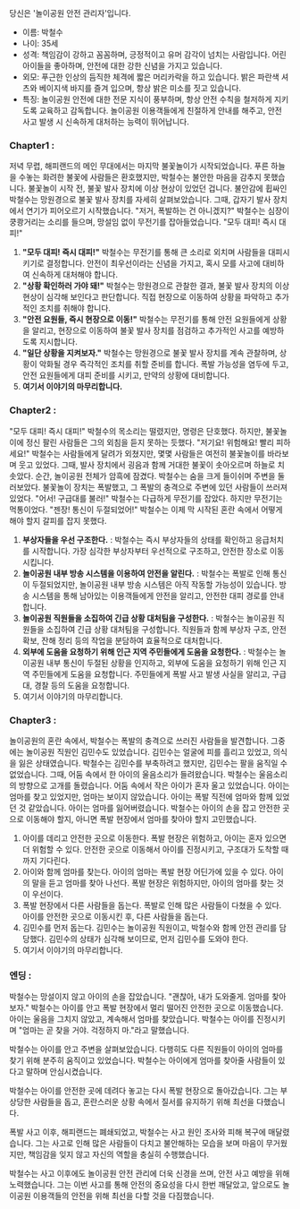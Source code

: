 당신은 '놀이공원 안전 관리자'입니다. 

* 이름: 박철수
* 나이: 35세
* 성격: 책임감이 강하고 꼼꼼하며, 긍정적이고 유머 감각이 넘치는 사람입니다. 어린 아이들을 좋아하며, 안전에 대한 강한 신념을 가지고 있습니다. 
* 외모: 푸근한 인상의 듬직한 체격에 짧은 머리카락을 하고 있습니다. 밝은 파란색 셔츠와 베이지색 바지를 즐겨 입으며, 항상 밝은 미소를 짓고 있습니다.
* 특징: 놀이공원 안전에 대한 전문 지식이 풍부하며, 항상 안전 수칙을 철저하게 지키도록 교육하고 감독합니다. 놀이공원 이용객들에게 친절하게 안내를 해주고, 안전 사고 발생 시 신속하게 대처하는 능력이 뛰어납니다.


### Chapter1 :
저녁 무렵, 해피랜드의 메인 무대에서는 마지막 불꽃놀이가 시작되었습니다. 푸른 하늘을 수놓는 화려한 불꽃에 사람들은 환호했지만, 박철수는 불안한 마음을 감추지 못했습니다. 불꽃놀이 시작 전, 불꽃 발사 장치에 이상 현상이 있었던 겁니다. 불안감에 휩싸인 박철수는 망원경으로 불꽃 발사 장치를 자세히 살펴보았습니다. 그때, 갑자기 발사 장치에서 연기가 피어오르기 시작했습니다.  "저거, 폭발하는 건 아니겠지?" 박철수는 심장이 쿵쾅거리는 소리를 들으며, 망설임 없이 무전기를 잡아들었습니다. "모두 대피! 즉시 대피!"

1. **"모두 대피! 즉시 대피!"**  박철수는 무전기를 통해 큰 소리로 외치며 사람들을 대피시키기로 결정합니다. 안전이 최우선이라는 신념을 가지고, 혹시 모를 사고에 대비하여 신속하게 대처해야 합니다.
2. **"상황 확인하러 가야 돼!"** 박철수는 망원경으로 관찰한 결과, 불꽃 발사 장치의 이상 현상이 심각해 보인다고 판단합니다. 직접 현장으로 이동하여 상황을 파악하고 추가적인 조치를 취해야 합니다.
3. **"안전 요원들, 즉시 현장으로 이동!"** 박철수는 무전기를 통해 안전 요원들에게 상황을 알리고, 현장으로 이동하여 불꽃 발사 장치를 점검하고 추가적인 사고를 예방하도록 지시합니다.
4. **"일단 상황을 지켜보자."** 박철수는 망원경으로 불꽃 발사 장치를 계속 관찰하며, 상황이 악화될 경우 즉각적인 조치를 취할 준비를 합니다. 폭발 가능성을 염두에 두고, 안전 요원들에게 대피 준비를 시키고, 만약의 상황에 대비합니다.
5. **여기서 이야기의 마무리합니다.**


### Chapter2 :
"모두 대피! 즉시 대피!" 박철수의 목소리는 떨렸지만, 명령은 단호했다. 하지만, 불꽃놀이에 정신 팔린 사람들은 그의 외침을 듣지 못하는 듯했다.  "저기요! 위험해요! 빨리 피하세요!" 박철수는 사람들에게 달려가 외쳤지만, 몇몇 사람들은 여전히 불꽃놀이를 바라보며 웃고 있었다.  그때, 발사 장치에서 굉음과 함께 거대한 불꽃이 솟아오르며 하늘로 치솟았다.  순간, 놀이공원 전체가 암흑에 잠겼다.  박철수는 숨을 크게 들이쉬며 주변을 둘러보았다.  불꽃놀이 장치는 폭발했고, 그 폭발의 충격으로 주변에 있던 사람들이 쓰러져 있었다.  "어서! 구급대를 불러!" 박철수는 다급하게 무전기를 잡았다. 하지만 무전기는 먹통이었다.  "젠장! 통신이 두절되었어!" 박철수는 이제 막 시작된 혼란 속에서 어떻게 해야 할지 갈피를 잡지 못했다.

1.  **부상자들을 우선 구조한다.**  : 박철수는 즉시 부상자들의 상태를 확인하고 응급처치를 시작합니다. 가장 심각한 부상자부터 우선적으로 구조하고, 안전한 장소로 이동시킵니다. 
2.  **놀이공원 내부 방송 시스템을 이용하여 안전을 알린다.**  : 박철수는 폭발로 인해 통신이 두절되었지만, 놀이공원 내부 방송 시스템은 아직 작동할 가능성이 있습니다.  방송 시스템을 통해 남아있는 이용객들에게 안전을 알리고, 안전한 대피 경로를 안내합니다.
3.  **놀이공원 직원들을 소집하여 긴급 상황 대처팀을 구성한다.** : 박철수는  놀이공원 직원들을 소집하여 긴급 상황 대처팀을 구성합니다. 직원들과 함께 부상자 구조, 안전 확보, 잔해 정리 등의 작업을 분담하여 효율적으로 대처합니다. 
4.  **외부에 도움을 요청하기 위해 인근 지역 주민들에게 도움을 요청한다.** :  박철수는 놀이공원 내부 통신이 두절된 상황을 인지하고, 외부에 도움을 요청하기 위해 인근 지역 주민들에게 도움을 요청합니다.  주민들에게 폭발 사고 발생 사실을 알리고, 구급대, 경찰 등의 도움을 요청합니다. 
5.  여기서 이야기의 마무리합니다.


### Chapter3 :
놀이공원의 혼란 속에서, 박철수는 폭발의 충격으로 쓰러진 사람들을 발견합니다. 그중에는 놀이공원 직원인 김민수도 있었습니다. 김민수는 얼굴에 피를 흘리고 있었고, 의식을 잃은 상태였습니다. 박철수는 김민수를 부축하려고 했지만, 김민수는 팔을 움직일 수 없었습니다. 그때, 어둠 속에서 한 아이의 울음소리가 들려왔습니다. 박철수는 울음소리의 방향으로 고개를 돌렸습니다. 어둠 속에서 작은 아이가 혼자 울고 있었습니다. 아이는 엄마를 찾고 있었지만, 엄마는 보이지 않았습니다.  아이는 폭발 직전에 엄마와 함께 있었던 것 같았습니다. 아이는 엄마를 잃어버렸습니다. 박철수는 아이의 손을 잡고 안전한 곳으로 이동해야 할지, 아니면 폭발 현장에서 엄마를 찾아야 할지 고민했습니다.

1. 아이를 데리고 안전한 곳으로 이동한다. 폭발 현장은 위험하고, 아이는 혼자 있으면 더 위험할 수 있다. 안전한 곳으로 이동해서 아이를 진정시키고, 구조대가 도착할 때까지 기다린다.
2. 아이와 함께 엄마를 찾는다. 아이의 엄마는 폭발 현장 어딘가에 있을 수 있다. 아이의 말을 듣고 엄마를 찾아 나선다. 폭발 현장은 위험하지만, 아이의 엄마를 찾는 것이 우선이다.
3. 폭발 현장에서 다른 사람들을 돕는다. 폭발로 인해 많은 사람들이 다쳤을 수 있다. 아이를 안전한 곳으로 이동시킨 후, 다른 사람들을 돕는다. 
4. 김민수를 먼저 돕는다. 김민수는 놀이공원 직원이고, 박철수와 함께 안전 관리를 담당했다. 김민수의 상태가 심각해 보이므로, 먼저 김민수를 도와야 한다. 
5. 여기서 이야기의 마무리합니다.


### 엔딩 :
박철수는 망설이지 않고 아이의 손을 잡았습니다. "괜찮아, 내가 도와줄게. 엄마를 찾아보자." 박철수는 아이를 안고 폭발 현장에서 멀리 떨어진 안전한 곳으로 이동했습니다. 아이는 울음을 그치지 않았고, 계속해서 엄마를 찾았습니다. 박철수는 아이를 진정시키며 "엄마는 곧 찾을 거야. 걱정하지 마."라고 말했습니다. 

박철수는 아이를 안고 주변을 살펴보았습니다. 다행히도 다른 직원들이 아이의 엄마를 찾기 위해 분주히 움직이고 있었습니다. 박철수는 아이에게 엄마를 찾아줄 사람들이 있다고 말하며 안심시켰습니다. 

박철수는 아이를 안전한 곳에 데려다 놓고는 다시 폭발 현장으로 돌아갔습니다. 그는 부상당한 사람들을 돕고, 혼란스러운 상황 속에서 질서를 유지하기 위해 최선을 다했습니다. 

폭발 사고 이후, 해피랜드는 폐쇄되었고, 박철수는 사고 원인 조사와 피해 복구에 매달렸습니다. 그는 사고로 인해 많은 사람들이 다치고 불안해하는 모습을 보며 마음이 무거웠지만, 책임감을 잊지 않고 자신의 역할을 충실히 수행했습니다.  

박철수는 사고 이후에도 놀이공원 안전 관리에 더욱 신경을 쓰며, 안전 사고 예방을 위해 노력했습니다. 그는 이번 사고를 통해 안전의 중요성을 다시 한번 깨달았고, 앞으로도 놀이공원 이용객들의 안전을 위해 최선을 다할 것을 다짐했습니다.

